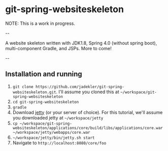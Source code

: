 # git-spring-websiteskeleton

NOTE: This is a work in progress.

--

A website skeleton written with JDK1.8, Spring 4.0 (without spring boot), multi-component Gradle, and JSPs. More to come!

--

## Installation and running

1. `git clone https://github.com/jadekler/git-spring-websiteskeleton.git`. I'll assume you cloned this at
`~/workspace/git-spring-websiteskeleton`
1. `cd git-spring-websiteskeleton`
1. `gradle`
1. Download [jetty](http://download.eclipse.org/jetty/stable-9/dist/) (or your server of choice). For this tutorial,
we'll assume you downloaded jetty at `~/workspace/jetty`
1. `cp ~/workspace/git-spring-websiteskeleton/applications/core/build/libs/applications/core.war ~/workspace/jetty/webapps/core.war`
1. `~/workspace/jetty/bin/jetty.sh start`
1. Navigate to `http://localhost:8080/core/foo`